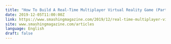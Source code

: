 ```yaml
---
title: "How To Build A Real-Time Multiplayer Virtual Reality Game (Part 2)"
date: 2019-12-05T11:00:00Z
link: https://www.smashingmagazine.com/2019/12/real-time-multiplayer-virtual-reality-game-part-2/?utm_medium=RSS&utm_source=news.12bit.vn
site: www.smashingmagazine.com/articles
language: English
draft: false
---
```

